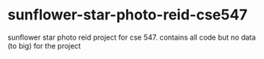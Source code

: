 # sunflower-star-photo-reid-cse547
sunflower star photo reid project for cse 547. contains all code but no data (to big) for the project
